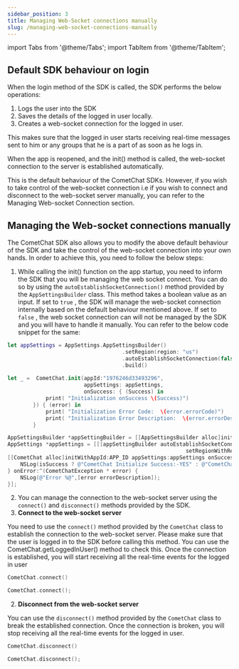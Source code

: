 ```yaml
---
sidebar_position: 3
title: Managing Web-Socket connections manually
slug: /managing-web-socket-connections-manually
---
```

import Tabs from '@theme/Tabs';
import TabItem from '@theme/TabItem';

## Default SDK behaviour on login

When the login method of the SDK is called, the SDK performs the below operations:

1. Logs the user into the SDK
2. Saves the details of the logged in user locally.
3. Creates a web-socket connection for the logged in user.

This makes sure that the logged in user starts receiving real-time messages sent to him or any groups that he is a part of as soon as he logs in.

When the app is reopened, and the init() method is called, the web-socket connection to the server is established automatically.

This is the default behaviour of the CometChat SDKs. However, if you wish to take control of the web-socket connection i.e if you wish to connect and disconnect to the web-socket server manually, you can refer to the Managing Web-socket Connection section.

## Managing the Web-socket connections manually

The CometChat SDK also allows you to modify the above default behaviour of the SDK and take the control of the web-socket connection into your own hands. In order to achieve this, you need to follow the below steps:

1. While calling the init() function on the app startup, you need to inform the SDK that you will be managing the web socket connect. You can do so by using the `autoEstablishSocketConnection()` method provided by the `AppSettingsBuilder` class. This method takes a boolean value as an input. If set to `true` , the SDK will manage the web-socket connection internally based on the default behaviour mentioned above. If set to `false` , the web socket connection can will not be managed by the SDK and you will have to handle it manually. You can refer to the below code snippet for the same:

<Tabs>
<TabItem value="Swift" label="Swift">

```swift
let appSettings = AppSettings.AppSettingsBuilder()
									.setRegion(region: "us")
									.autoEstablishSocketConnection(false)
									.build()
        
let _ =  CometChat.init(appId:"1976246d33493296",
                        appSettings: appSettings,
                        onSuccess: { (Success) in
            print( "Initialization onSuccess \(Success)")
        }) { (error) in
            print( "Initialization Error Code:  \(error.errorCode)")
            print( "Initialization Error Description:  \(error.errorDescription)")
        }
```
</TabItem>
<TabItem value="Objective C" label="Objective C">

```objectivec
AppSettingsBuilder *appSettingBuilder = [[AppSettingsBuilder alloc]init];
AppSettings *appSettings = [[[appSettingBuilder autoEstablishSocketConnection:false]
														setRegionWithRegion: REGION_CODE]build];
[[CometChat alloc]initWithAppId:APP_ID appSettings:appSettings onSuccess:^(BOOL isSuccess) {
	NSLog(isSuccess ? @"CometChat Initialize Success:-YES" : @"CometChat Initialize Success:-NO");
} onError:^(CometChatException * error) {
	NSLog(@"Error %@",[error errorDescription]);
}];
```
</TabItem>
</Tabs>


2. You can manage the connection to the web-socket server using the `connect()` and `disconnect()` methods provided by the SDK.
1. **Connect to the web-socket server**

You need to use the `connect()` method provided by the `CometChat` class to establish the connection to the web-socket server. Please make sure that the user is logged in to the SDK before calling this method. You can use the CometChat.getLoggedInUser() method to check this. Once the connection is established, you will start receiving all the real-time events for the logged in user

<Tabs>
<TabItem value="Swift" label="Swift">

```swift
CometChat.connect()
```
</TabItem>
<TabItem value="Objective C" label="Objective C">

```objectivec
CometChat.connect();
```
</TabItem>
</Tabs>


2. **Disconnect from the web-socket server**

You can use the `disconnect()` method provided by the `CometChat` class to break the established connection. Once the connection is broken, you will stop receiving all the real-time events for the logged in user.

<Tabs>
<TabItem value="Swift" label="Swift">

```swift
CometChat.disconnect()
```
</TabItem>
<TabItem value="Objective C" label="Objective C">

```objectivec
CometChat.disconnect();
```
</TabItem>
</Tabs>
